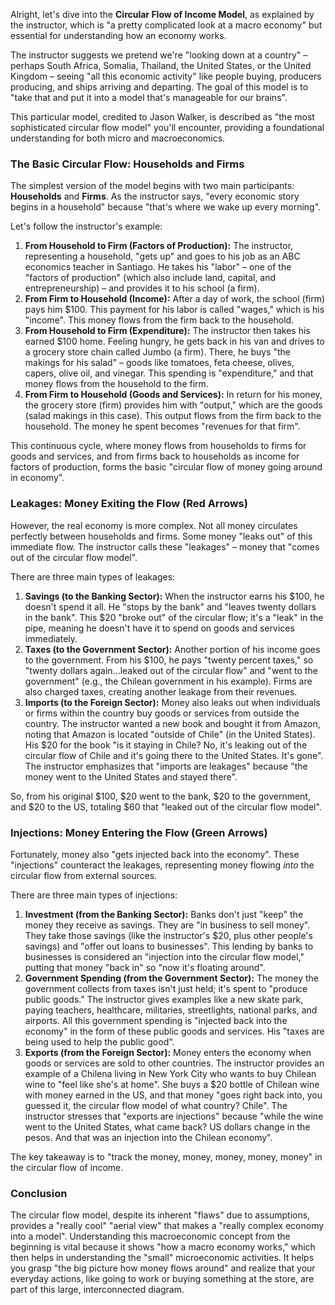 Alright, let's dive into the **Circular Flow of Income Model**, as explained by the instructor, which is "a pretty complicated look at a macro economy" but essential for understanding how an economy works.

The instructor suggests we pretend we're "looking down at a country" – perhaps South Africa, Somalia, Thailand, the United States, or the United Kingdom – seeing "all this economic activity" like people buying, producers producing, and ships arriving and departing. The goal of this model is to "take that and put it into a model that's manageable for our brains".

This particular model, credited to Jason Walker, is described as "the most sophisticated circular flow model" you'll encounter, providing a foundational understanding for both micro and macroeconomics.

### The Basic Circular Flow: Households and Firms

The simplest version of the model begins with two main participants: **Households** and **Firms**. As the instructor says, "every economic story begins in a household" because "that's where we wake up every morning".

Let's follow the instructor's example:

1. **From Household to Firm (Factors of Production):** The instructor, representing a household, "gets up" and goes to his job as an ABC economics teacher in Santiago. He takes his "labor" – one of the "factors of production" (which also include land, capital, and entrepreneurship) – and provides it to his school (a firm).
2. **From Firm to Household (Income):** After a day of work, the school (firm) pays him $100. This payment for his labor is called "wages," which is his "income". This money flows from the firm back to the household.
3. **From Household to Firm (Expenditure):** The instructor then takes his earned $100 home. Feeling hungry, he gets back in his van and drives to a grocery store chain called Jumbo (a firm). There, he buys "the makings for his salad" – goods like tomatoes, feta cheese, olives, capers, olive oil, and vinegar. This spending is "expenditure," and that money flows from the household to the firm.
4. **From Firm to Household (Goods and Services):** In return for his money, the grocery store (firm) provides him with "output," which are the goods (salad makings in this case). This output flows from the firm back to the household. The money he spent becomes "revenues for that firm".

This continuous cycle, where money flows from households to firms for goods and services, and from firms back to households as income for factors of production, forms the basic "circular flow of money going around in economy".

### Leakages: Money Exiting the Flow (Red Arrows)

However, the real economy is more complex. Not all money circulates perfectly between households and firms. Some money "leaks out" of this immediate flow. The instructor calls these "leakages" – money that "comes out of the circular flow model".

There are three main types of leakages:

1. **Savings (to the Banking Sector):** When the instructor earns his $100, he doesn't spend it all. He "stops by the bank" and "leaves twenty dollars in the bank". This $20 "broke out" of the circular flow; it's a "leak" in the pipe, meaning he doesn't have it to spend on goods and services immediately.
2. **Taxes (to the Government Sector):** Another portion of his income goes to the government. From his $100, he pays "twenty percent taxes," so "twenty dollars again...leaked out of the circular flow" and "went to the government" (e.g., the Chilean government in his example). Firms are also charged taxes, creating another leakage from their revenues.
3. **Imports (to the Foreign Sector):** Money also leaks out when individuals or firms within the country buy goods or services from outside the country. The instructor wanted a new book and bought it from Amazon, noting that Amazon is located "outside of Chile" (in the United States). His $20 for the book "is it staying in Chile? No, it's leaking out of the circular flow of Chile and it's going there to the United States. It's gone". The instructor emphasizes that "imports are leakages" because "the money went to the United States and stayed there".

So, from his original $100, $20 went to the bank, $20 to the government, and $20 to the US, totaling $60 that "leaked out of the circular flow model".

### Injections: Money Entering the Flow (Green Arrows)

Fortunately, money also "gets injected back into the economy". These "injections" counteract the leakages, representing money flowing _into_ the circular flow from external sources.

There are three main types of injections:

1. **Investment (from the Banking Sector):** Banks don't just "keep" the money they receive as savings. They are "in business to sell money". They take those savings (like the instructor's $20, plus other people's savings) and "offer out loans to businesses". This lending by banks to businesses is considered an "injection into the circular flow model," putting that money "back in" so "now it's floating around".
2. **Government Spending (from the Government Sector):** The money the government collects from taxes isn't just held; it's spent to "produce public goods." The instructor gives examples like a new skate park, paying teachers, healthcare, militaries, streetlights, national parks, and airports. All this government spending is "injected back into the economy" in the form of these public goods and services. His "taxes are being used to help the public good".
3. **Exports (from the Foreign Sector):** Money enters the economy when goods or services are sold to other countries. The instructor provides an example of a Chilena living in New York City who wants to buy Chilean wine to "feel like she's at home". She buys a $20 bottle of Chilean wine with money earned in the US, and that money "goes right back into, you guessed it, the circular flow model of what country? Chile". The instructor stresses that "exports are injections" because "while the wine went to the United States, what came back? US dollars change in the pesos. And that was an injection into the Chilean economy".

The key takeaway is to "track the money, money, money, money, money" in the circular flow of income.

### Conclusion

The circular flow model, despite its inherent "flaws" due to assumptions, provides a "really cool" "aerial view" that makes a "really complex economy into a model". Understanding this macroeconomic concept from the beginning is vital because it shows "how a macro economy works," which then helps in understanding the "small" microeconomic activities. It helps you grasp "the big picture how money flows around" and realize that your everyday actions, like going to work or buying something at the store, are part of this large, interconnected diagram.